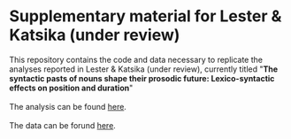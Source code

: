 # Supplementary material for Lester &amp; Katsika (under review)

This repository contains the code and data necessary to replicate the 
analyses reported in Lester &amp; Katsika (under review), currently
titled "**The syntactic pasts of nouns shape their prosodic future: 
Lexico-syntactic effects on position and duration**"
<br><br>
The analysis can be found [here](Analysis/analysis_simple.md).
<br><br>
The data can be forund [here](Data/data_for_pub.txt).
